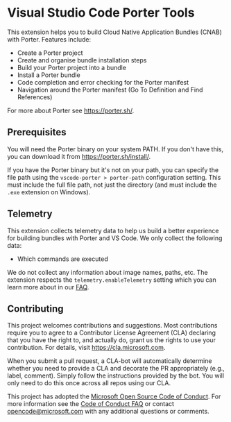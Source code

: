 # Visual Studio Code Porter Tools

This extension helps you to build Cloud Native Application Bundles (CNAB) with Porter.  Features
include:

* Create a Porter project
* Create and organise bundle installation steps
* Build your Porter project into a bundle
* Install a Porter bundle
* Code completion and error checking for the Porter manifest
* Navigation around the Porter manifest (Go To Definition and Find References)

For more about Porter see https://porter.sh/.

## Prerequisites

You will need the Porter binary on your system PATH.  If you don't have this, you can download
it from https://porter.sh/install/.

If you have the Porter binary but it's not on your path, you can specify the file path
using the `vscode-porter > porter-path` configuration setting.  This must include the
full file path, not just the directory (and must include the `.exe` extension on Windows).

## Telemetry

This extension collects telemetry data to help us build a better experience for building
bundles with Porter and VS Code. We only collect the following data:

* Which commands are executed

We do not collect any information about image names, paths, etc. The extension respects
the `telemetry.enableTelemetry` setting which you can learn more about in our
[FAQ](https://code.visualstudio.com/docs/supporting/faq#_how-to-disable-telemetry-reporting).

## Contributing

This project welcomes contributions and suggestions.  Most contributions require you to agree to a
Contributor License Agreement (CLA) declaring that you have the right to, and actually do, grant us
the rights to use your contribution. For details, visit https://cla.microsoft.com.

When you submit a pull request, a CLA-bot will automatically determine whether you need to provide
a CLA and decorate the PR appropriately (e.g., label, comment). Simply follow the instructions
provided by the bot. You will only need to do this once across all repos using our CLA.

This project has adopted the [Microsoft Open Source Code of Conduct](https://opensource.microsoft.com/codeofconduct/).
For more information see the [Code of Conduct FAQ](https://opensource.microsoft.com/codeofconduct/faq/) or
contact [opencode@microsoft.com](mailto:opencode@microsoft.com) with any additional questions or comments.
